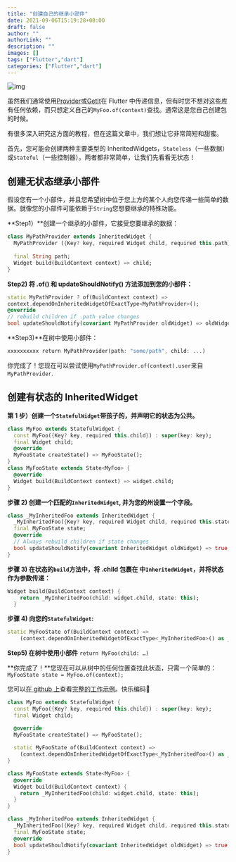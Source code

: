 ```yaml
---
title: "创建自己的继承小部件"
date: 2021-09-06T15:19:28+08:00
draft: false
author: ""
authorLink: ""
description: ""
images: []
tags: ["Flutter","dart"]
categories: ["Flutter","dart"]
---
```


 

![img](https://luckly007.oss-cn-beijing.aliyuncs.com/image/studio64_KaMy5Z7UJn1.png)

虽然我们通常使用[Provider](https://pub.dev/packages/provider)或[GetIt](https://pub.dev/packages/get_it)在 Flutter 中传递信息，但有时您不想对这些库有任何依赖，而只想定义自己的`MyFoo.of(context)`查找。通常这是您自己创建包的时候。

有很多深入研究这方面的教程，但在这篇文章中，我们想让它非常简短和甜蜜。



首先，您可能会创建两种主要类型的 InheritedWidgets，`Stateless`（一些数据）或`Stateful`（一些控制器）。两者都非常简单，让我们先看看无状态！

## 创建无状态继承小部件

假设您有一个小部件，并且您希望树中位于您上方的某个人向您传递一些简单的数据。就像您的小部件可能依赖于`String`您想要继承的特殊功能。

**Step1）**创建一个继承的小部件，它接受您要继承的数据：

```dart
class MyPathProvider extends InheritedWidget {
  MyPathProvider ({Key? key, required Widget child, required this.path}) : super(key: key, child: child);
  
  final String path;
  Widget build(BuildContext context) => child;
}
```

**Step2) 将 .of() 和 updateShouldNotify() 方法添加到您的小部件：**

```dart
static MyPathProvider ? of(BuildContext context) =>
context.dependOnInheritedWidgetOfExactType<MyPathProvider>();
@override
// rebuild children if .path value changes
bool updateShouldNotify(covariant MyPathProvider oldWidget) => oldWidget.path != path;
```

**Step3)**在树中使用小部件：

```dart
xxxxxxxxxx return MyPathProvider(path: "some/path", child: ...) 
```

你完成了！您现在可以尝试使用`MyPathProvider.of(context).user`来自 `MyPathProvider`.

## 创建有状态的 InheritedWidget

**第 1 步）创建一个`StatefulWidget`带孩子的，并声明它的状态为公共。**

```dart
class MyFoo extends StatefulWidget {
  const MyFoo({Key? key, required this.child}) : super(key: key);
  final Widget child;
  @override
  MyFooState createState() => MyFooState();
}
class MyFooState extends State<MyFoo> {
  @override
  Widget build(BuildContext context) => widget.child;
}
```

**步骤 2) 创建一个匹配的`InheritedWidget`, 并为您的州设置一个字段。**

```dart
class _MyInheritedFoo extends InheritedWidget {
  _MyInheritedFoo({Key? key, required Widget child, required this.state}) : super(key: key, child: child);
  final MyFooState state;
  @override
  // Always rebuild children if state changes
  bool updateShouldNotify(covariant InheritedWidget oldWidget) => true;
}
```

**步骤 3) 在状态的`build`方法中，将 .child 包裹在 中`InheritedWidget`，并将状态作为参数传递：**

```dart
Widget build(BuildContext context) {
    return _MyInheritedFoo(child: widget.child, state: this);
  }
```

**步骤 4) 向您的`StatefulWidget`:**

```dart
static MyFooState of(BuildContext context) =>
    (context.dependOnInheritedWidgetOfExactType<_MyInheritedFoo>() as _MyInheritedFoo).state;
```

**Step5) 在树中使用小部件** `return MyFoo(child: …)`



**你完成了！**您现在可以从树中的任何位置查找此状态，只需一个简单的： `MyFooState state = MyFoo.of(context);`

您可以[在 github 上](https://gist.github.com/esDotDev/ad376d0e763d1e690fe902a28da3923d)查看[完整的工作示例](https://gist.github.com/esDotDev/ad376d0e763d1e690fe902a28da3923d)。快乐编码🙂



```dart
class MyFoo extends StatefulWidget {
  const MyFoo({Key? key, required this.child}) : super(key: key);
  final Widget child;

  @override
  MyFooState createState() => MyFooState();
  
  static MyFooState of(BuildContext context) =>
    (context.dependOnInheritedWidgetOfExactType<_MyInheritedFoo>() as _MyInheritedFoo).state;
}

class MyFooState extends State<MyFoo> {
  @override
  Widget build(BuildContext context) {
    return _MyInheritedFoo(child: widget.child, state: this);
  }
}

class _MyInheritedFoo extends InheritedWidget {
  _MyInheritedFoo({Key? key, required Widget child, required this.state}) : super(key: key, child: child);
  final MyFooState state;
  @override
  bool updateShouldNotify(covariant InheritedWidget oldWidget) => true;
}
```

